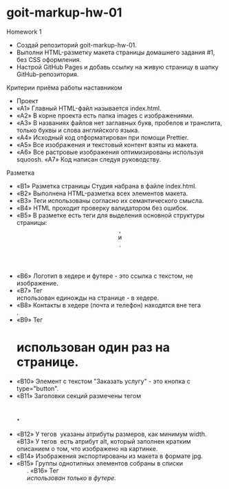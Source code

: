# goit-markup-hw-01
Homework 1

- Создай репозиторий goit-markup-hw-01.
- Выполни HTML-разметку макета страницы домашнего задания #1, без CSS оформления.
- Настрой GitHub Pages и добавь ссылку на живую страницу в шапку GitHub-репозитория.

Критерии приёма работы наставником

- Проект
- «A1» Главный HTML-файл называется index.html.
- «A2» В корне проекта есть папка images с изображениями.
- «A3» В названиях файлов нет заглавных букв, пробелов и транслита, только буквы и слова английского языка.
- «A4» Исходный код отформатирован при помощи Prettier.
- «A5» Все изображения и текстовый контент взяты из макета.
- «A6» Все растровые изображения оптимизированы используя squoosh. «A7» Код написан следуя руководству.

Разметка

- «B1» Разметка страницы Студия набрана в файле index.html.
- «B2» Выполнена HTML-разметка всех элементов макета.
- «B3» Теги использованы согласно их семантического смысла.
- «B4» HTML проходит проверку валидатором без ошибок.
- «B5» В разметке есть теги для выделения основной структуры страницы: <header>, <main> и <footer>.
- «B6» Логотип в хедере и футере - это ссылка с текстом, не изображение.
- «B7» Тег <nav> использован единожды на странице - в хедере.
- «B8» Контакты в хедере (почта и телефон) находятся вне тега <nav>.
- «B9» Тег <h1> использован один раз на странице.
- «B10» Элемент с текстом "Заказать услугу" - это кнопка с type="button".
- «B11» Заголовки секций размечены тегом <h2>.
- «B12» У тегов <img> указаны атрибуты размеров, как минимум width. «B13» У тегов <img> есть атрибут alt, который заполнен кратким описанием о том, что
  изображено на картинке.
- «B14» Изображения экспортированы из макета в формате jpg.
- «B15» Группы однотипных элементов собраны в списки <ul>. «B16» Тег <address> использован только в футере.
